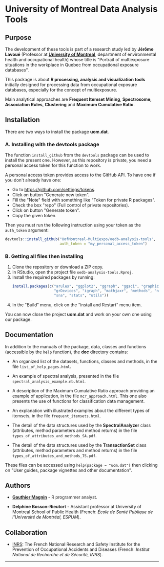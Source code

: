# University of Montreal Data Analysis Tools


## Purpose

The development of these tools is part of a research study led by **Jérôme Lavoué** (Professor at [**University of Montreal**](https://recherche.umontreal.ca/english/home/), department of environmental health and occupational health) whose title is "Portrait of multiexposure situations in the workplace in Quebec from occupational exposure databases".

This package is about **R processing, analysis and visualization tools** initially designed for processing data from occupational exposure databases, especially for the concept of multiexposure.

Main analytical approaches are **Frequent Itemset Mining**, **Spectrosome**, **Association Rules**, **Clustering** and **Maximum Cumulative Ratio**.


## Installation

There are two ways to install the package **uom.dat**.

### A. Installing with the devtools package

The function `install_github` from the `devtools` package can be used to install the present one. However, as this repository is private, you need a personal access token for this function to work.

A personal access token provides access to the GitHub API. To have one if you don't already have one:

* Go to <https://github.com/settings/tokens>.
* Click on button "Generate new token".
* Fill the "Note" field with something like "Token for private R packages".
* Check the box "repo" (Full control of private repositories).
* Click on button "Generate token".
* Copy the given token.

Then you must run the following instruction using your token as the `auth_token` argument:
```r
devtools::install_github("UofMontreal-Multiexpo/oedb-analysis-tools",
                         auth_token = "my_personal_access_token")
```

### B. Getting all files then installing

1. Clone the repository or download a ZIP copy.
2. In RStudio, open the project file `oedb-analysis-tools.Rproj`.
3. Install the required packages by running:
   ```r
   install.packages(c("arules", "ggplot2", "ggraph", "ggsci", "graphics",
                      "grDevices", "igraph", "mathjaxr", "methods", "network",
                      "sna", "stats", "utils"))
   ```
4. In the "Build" menu, click on the "Install and Restart" menu item.

You can now close the project **uom.dat** and work on your own one using our package.


## Documentation

In addition to the manuals of the package, data, classes and functions (accessible by the `help` function), the **doc** directory contains:

* An organized list of the datasets, functions, classes and methods, in the file `list_of_help_pages.html`.

* An example of spectral analysis, presented in the file `spectral_analysis_example.nb.html`.

* A description of the Maximum Cumulative Ratio approach providing an example of application, in the file `mcr_approach.html`. This one also presents the use of functions for classification data management.

* An explanation with illustrated examples about the different types of itemsets, in the file `frequent_itemsets.html`.

* The detail of the data structures used by the **SpectralAnalyzer** class (attributes, method parameters and method returns) in the file `types_of_attributes_and_methods_SA.pdf`.

* The detail of the data structures used by the **TransactionSet** class (attributes, method parameters and method returns) in the file `types_of_attributes_and_methods_TS.pdf`. 

These files can be accessed using `help(package = "uom.dat")` then clicking on "User guides, package vignettes and other documentation".


## Authors

* [**Gauthier Magnin**](https://fr.linkedin.com/in/gauthier-magnin) - R programmer analyst.

* **Delphine Bosson-Rieutort** - Assistant professor at University of Montreal School of Public Health (French: *École de Santé Publique de l'Université de Montréal, ESPUM*).


## Collaboration

* [INRS](http://en.inrs.fr/): The French National Research and Safety Institute for the Prevention of Occupational Accidents and Diseases (French: *Institut National de Recherche et de Sécurité, INRS*).


---